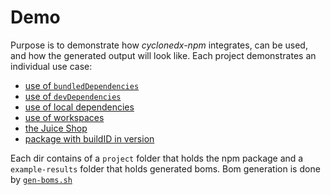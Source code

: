# Demo

Purpose is to demonstrate how _cyclonedx-npm_ integrates, can be used, and how the generated output will look like.
Each project demonstrates an individual use case:

* [use of `bundledDependencies`](bundled-dependencies)
* [use of `devDependencies`](dev-dependencies)
* [use of local dependencies](local-dependencies)
* [use of workspaces](local-workspaces)
* [the Juice Shop](juice-shop)
* [package with buildID in version](package-with-build-id)

Each dir contains of a `project` folder that holds the npm package
and a `example-results` folder that holds generated boms.
Bom generation is done by [`gen-boms.sh`](gen-boms.sh)
